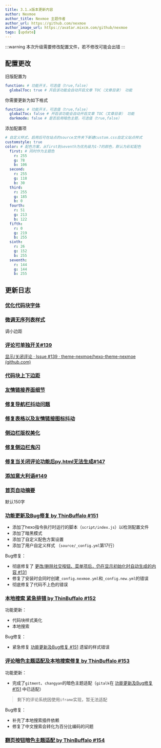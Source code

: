 ```yaml
---
title: 3.1.x版本更新内容
author: Nexmoe
author_title: Nexmoe 主题作者
author_url: https://github.com/nexmoe
author_image_url: https://avatar.mixcm.com/github/nexmoe
tags: [update]
---
```


:::warning
本次升级需要修改配置文件，若不修改可能会出错
:::

<!--more-->

## 配置更改

旧版配置为

```yaml
function: # 功能开关，可选值（true,false）
  globalToc: true # 开启该功能会自动开启文章 TOC（文章目录） 功能
```

你需要更新为如下格式

```yaml
function: # 功能开关，可选值（true,false）
  globalToc: false # 开启该功能会自动开启文章 TOC（文章目录） 功能
  darkmode: false # 是否启用暗色主题，可选值（true,false）
```

添加配置项

```yaml
# 自定义样式，启用后可在站点的source文件夹下新建custom.css自定义站点样式
customstyle: true
color: # 配色方案，从first到seventh为优先级为1-7的颜色，默认为彩虹配色
  first: # 同时作为主题色
    r: 255 
    g: 78
    b: 106
  second:
    r: 255
    g: 118
    b: 30
  third:
    r: 255
    g: 185
    b: 0
  fourth:
    r: 51
    g: 213
    b: 122
  fifth:
    r: 0
    g: 219
    b: 255
  sixth:
    r: 26
    g: 152
    b: 255
  seventh:
    r: 144
    g: 144
    b: 255
```

## 更新日志

### [优化代码块字体](https://github.com/theme-nexmoe/hexo-theme-nexmoe/commit/aa3c1cd754d79a07a22937698f7559d24b7d6721)



### [微调无序列表样式](https://github.com/theme-nexmoe/hexo-theme-nexmoe/commit/423263eba41fae0cbdd39e5592eefce946d91fc9)

调小边距



### [评论可单独开关#139](https://github.com/theme-nexmoe/hexo-theme-nexmoe/commit/faf42407cd5c07400c27691c60b60c1f141c0b6d) 

[显示/关闭评论 · Issue #139 · theme-nexmoe/hexo-theme-nexmoe (github.com)](https://github.com/theme-nexmoe/hexo-theme-nexmoe/issues/139)



### [代码块上下边距](https://github.com/theme-nexmoe/hexo-theme-nexmoe/commit/922f24bd2177e0f93dde7d29acd7b4879d478d55)



### [友情链接界面细节](https://github.com/theme-nexmoe/hexo-theme-nexmoe/commit/12604a2f147746f0a4676a0c6319532efe406d13)



### [修复导航栏抖动问题](https://github.com/theme-nexmoe/hexo-theme-nexmoe/commit/7771f1f1adc03213fac749535af37fb4523badbd)



### [修复表格以及友情链接图标抖动](https://github.com/theme-nexmoe/hexo-theme-nexmoe/commit/8f2e9d89fc1f58f170d58da598b855065be76233)



### [侧边栏版权美化](https://github.com/theme-nexmoe/hexo-theme-nexmoe/commit/8210bd1bae31c470d4527377c05cb18a9268fe75)



### [修复侧边栏鬼闪](https://github.com/theme-nexmoe/hexo-theme-nexmoe/commit/1410fced83829e2cc8a1729d160bfb39a064dd13)



### [修复当关闭评论功能后py.html无法生成#147](https://github.com/theme-nexmoe/hexo-theme-nexmoe/issues/147)



### [添加意大利语#149](https://github.com/theme-nexmoe/hexo-theme-nexmoe/pull/149)



### [首页自动摘要](https://github.com/theme-nexmoe/hexo-theme-nexmoe/commit/e46877d40cbeca778c8976a9c69f539fe72bdad2)

默认150字



### [功能更新及Bug修复 by ThinBuffalo #151](https://github.com/theme-nexmoe/hexo-theme-nexmoe/pull/151)

- 添加了hexo指令执行时运行的脚本（`script/index.js`）以检测配置文件
- 添加了暗黑模式
- 添加了自定义配色方案设置
- 添加了用户自定义样式 （`source/_config.yml`第17行）

Bug修复：

- 彻底修复了 [更改/删除社交按钮、菜单项后，仍在显示初始化时自动生成的内容 #131](https://github.com/theme-nexmoe/hexo-theme-nexmoe/issues/131)
- 修复了安装时会同时创建`_config.nexmoe.yml`和`_config.new.yml`的错误
- 彻底修复了代码不上色的错误



### [本地搜索 紧急排错 by ThinBuffalo #152](https://github.com/theme-nexmoe/hexo-theme-nexmoe/pull/152)

功能更新：

- 代码块样式美化
- 本地搜索

Bug修复：

- 紧急修复 [功能更新及Bug修复 #151](https://github.com/theme-nexmoe/hexo-theme-nexmoe/pull/151) 遗留的样式错误



### [评论暗色主题适配及本地搜索修复 by ThinBuffalo #153](https://github.com/theme-nexmoe/hexo-theme-nexmoe/pull/153)

功能更新：

- 完成了`gitment`、`changyan`的暗色主题适配（`gitalk`在 [功能更新及Bug修复 #151](https://github.com/theme-nexmoe/hexo-theme-nexmoe/pull/151) 中已适配）

> 剩下的评论系统因使用`iframe`实现，暂无法适配

Bug修复：

- 补充了本地搜索插件依赖
- 修复了中文搜索会转化为百分比编码的问题



### [翻页按钮暗色主题适配 by ThinBuffalo #154](https://github.com/theme-nexmoe/hexo-theme-nexmoe/pull/154)


